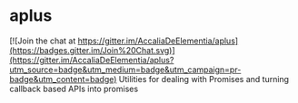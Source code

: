 # aplus

[![Join the chat at https://gitter.im/AccaliaDeElementia/aplus](https://badges.gitter.im/Join%20Chat.svg)](https://gitter.im/AccaliaDeElementia/aplus?utm_source=badge&utm_medium=badge&utm_campaign=pr-badge&utm_content=badge)
Utilities for dealing with Promises and turning callback based APIs into promises
